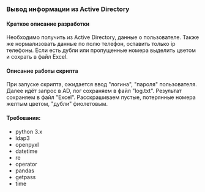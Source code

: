 ### Вывод информации из Active Directory

#### Краткое описание разработки

Необходимо получить из Active Directory, данные о пользователе.
Также же нормализовать данные по полю телефон, оставить только ip телефоны. 
Если есть дубли или пропущенные номера выделить цветом и сохрать в файл Excel.

#### Описание работы скрипта

При запуске скрипта, ожидается ввод "логина", "пароля" пользователя. Далее идёт запрос в AD, лог сохраняем в файл "log.txt".
Результат сохраняем в файл "Excel". Расскрашиваем пустые, потерянные номера желтым цветом, "дубли" фиолетовым.

#### Требования:
- python 3.x
- ldap3
- openpyxl
- datetime
- re
- operator
- pandas
- getpass
- time